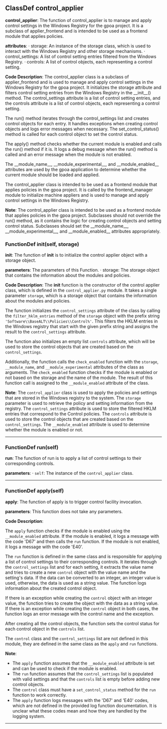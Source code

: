 ## ClassDef control_applier
 **control\_applier**: The function of control\_applier is to manage and apply control settings in the Windows Registry for the gpoa project. It is a subclass of applier\_frontend and is intended to be used as a frontend module that applies policies.

**attributes**:
· storage: An instance of the storage class, which is used to interact with the Windows Registry and other storage mechanisms.
· control\_settings: A list of control setting entries filtered from the Windows Registry.
· controls: A list of control objects, each representing a control setting.

**Code Description**:
The control\_applier class is a subclass of applier\_frontend and is used to manage and apply control settings in the Windows Registry for the gpoa project. It initializes the storage attribute and filters control setting entries from the Windows Registry in the \_\_init\_\_() method. The control\_settings attribute is a list of control setting entries, and the controls attribute is a list of control objects, each representing a control setting.

The run() method iterates through the control\_settings list and creates control objects for each entry. It handles exceptions when creating control objects and logs error messages when necessary. The set\_control\_status() method is called for each control object to set the control status.

The apply() method checks whether the current module is enabled and calls the run() method if it is. It logs a debug message when the run() method is called and an error message when the module is not enabled.

The \_\_module\_name\_\_, \_\_module\_experimental\_\_, and \_\_module\_enabled\_\_ attributes are used by the gpoa application to determine whether the current module should be loaded and applied.

The control\_applier class is intended to be used as a frontend module that applies policies in the gpoa project. It is called by the frontend\_manager module to initialize machine appliers and is used to manage and apply control settings in the Windows Registry.

**Note**:
The control\_applier class is intended to be used as a frontend module that applies policies in the gpoa project. Subclasses should not override the run() method, as it contains the logic for creating control objects and setting control status. Subclasses should set the \_\_module\_name\_\_, \_\_module\_experimental\_\_, and \_\_module\_enabled\_\_ attributes appropriately.
### FunctionDef __init__(self, storage)
 **__init__**: The function of **__init__** is to initialize the control applier object with a storage object.

**parameters**: The parameters of this Function.
· storage: The storage object that contains the information about the modules and policies.

**Code Description**: The **__init__** function is the constructor of the control applier class, which is defined in the `control_applier.py` module. It takes a single parameter `storage`, which is a storage object that contains the information about the modules and policies.

The function initializes the `control_settings` attribute of the class by calling the `filter_hklm_entries` method of the `storage` object with the prefix string `'Software\\BaseALT\\Policies\\Control%'`. This filters the HKLM entries in the Windows registry that start with the given prefix string and assigns the result to the `control_settings` attribute.

The function also initializes an empty list `controls` attribute, which will be used to store the control objects that are created based on the `control_settings`.

Additionally, the function calls the `check_enabled` function with the `storage`, `__module_name`, and `__module_experimental` attributes of the class as arguments. The `check_enabled` function checks if the module is enabled or not based on the storage and the name of the module. The result of this function call is assigned to the `__module_enabled` attribute of the class.

**Note**: The `control_applier` class is used to apply the policies and settings that are stored in the Windows registry to the system. The `storage` parameter is used to retrieve the policy and setting information from the registry. The `control_settings` attribute is used to store the filtered HKLM entries that correspond to the Control policies. The `controls` attribute is used to store the control objects that are created based on the `control_settings`. The `__module_enabled` attribute is used to determine whether the module is enabled or not.
***
### FunctionDef run(self)
 **run**: The function of run is to apply a list of control settings to their corresponding controls.

**parameters**:
· `self`: The instance of the `control_applier` class.

***
### FunctionDef apply(self)
 **apply**: The function of apply is to trigger control facility invocation.

**parameters**: This function does not take any parameters.

**Code Description**:

The `apply` function checks if the module is enabled using the `__module_enabled` attribute. If the module is enabled, it logs a message with the code 'D67' and then calls the `run` function. If the module is not enabled, it logs a message with the code 'E40'.

The `run` function is defined in the same class and is responsible for applying a list of control settings to their corresponding controls. It iterates through the `control_settings` list and for each setting, it extracts the value name and tries to create a new `control` object with the value name and the setting's data. If the data can be converted to an integer, an integer value is used, otherwise, the data is used as a string value. The function logs information about the created control object.

If there is an exception while creating the `control` object with an integer value, the function tries to create the object with the data as a string value. If there is an exception while creating the `control` object in both cases, the function logs an error message with the control name and the exception.

After creating all the control objects, the function sets the control status for each control object in the `controls` list.

The `control` class and the `control_settings` list are not defined in this module, they are defined in the same class as the `apply` and `run` functions.

**Note**:

* The `apply` function assumes that the `__module_enabled` attribute is set and can be used to check if the module is enabled.
* The `run` function assumes that the `control_settings` list is populated with valid settings and that the `controls` list is empty before adding new control objects.
* The `control` class must have a `set_control_status` method for the `run` function to work correctly.
* The `apply` function logs messages with the 'D67' and 'E40' codes, which are not defined in the provided log function documentation. It is unclear what these codes mean and how they are handled by the logging system.
***
